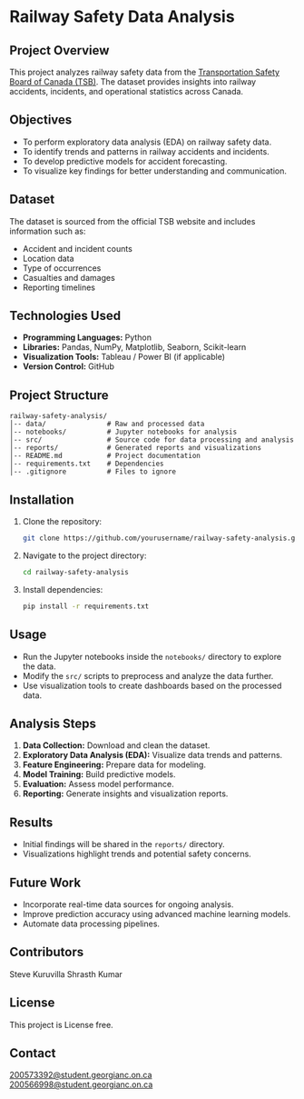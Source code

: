 # Railway Safety Data Analysis

## Project Overview
This project analyzes railway safety data from the [Transportation Safety Board of Canada (TSB)](https://tsb.gc.ca/eng/stats/rail/data-5.html). The dataset provides insights into railway accidents, incidents, and operational statistics across Canada.

## Objectives
- To perform exploratory data analysis (EDA) on railway safety data.
- To identify trends and patterns in railway accidents and incidents.
- To develop predictive models for accident forecasting.
- To visualize key findings for better understanding and communication.

## Dataset
The dataset is sourced from the official TSB website and includes information such as:
- Accident and incident counts
- Location data
- Type of occurrences
- Casualties and damages
- Reporting timelines

## Technologies Used
- **Programming Languages:** Python
- **Libraries:** Pandas, NumPy, Matplotlib, Seaborn, Scikit-learn
- **Visualization Tools:** Tableau / Power BI (if applicable)
- **Version Control:** GitHub

## Project Structure
```
railway-safety-analysis/
│-- data/               # Raw and processed data
│-- notebooks/          # Jupyter notebooks for analysis
│-- src/                # Source code for data processing and analysis
│-- reports/            # Generated reports and visualizations
│-- README.md           # Project documentation
│-- requirements.txt    # Dependencies
│-- .gitignore          # Files to ignore
```

## Installation
1. Clone the repository:
   ```bash
   git clone https://github.com/yourusername/railway-safety-analysis.git
   ```
2. Navigate to the project directory:
   ```bash
   cd railway-safety-analysis
   ```
3. Install dependencies:
   ```bash
   pip install -r requirements.txt
   ```

## Usage
- Run the Jupyter notebooks inside the `notebooks/` directory to explore the data.
- Modify the `src/` scripts to preprocess and analyze the data further.
- Use visualization tools to create dashboards based on the processed data.

## Analysis Steps
1. **Data Collection:** Download and clean the dataset.
2. **Exploratory Data Analysis (EDA):** Visualize data trends and patterns.
3. **Feature Engineering:** Prepare data for modeling.
4. **Model Training:** Build predictive models.
5. **Evaluation:** Assess model performance.
6. **Reporting:** Generate insights and visualization reports.

## Results
- Initial findings will be shared in the `reports/` directory.
- Visualizations highlight trends and potential safety concerns.

## Future Work
- Incorporate real-time data sources for ongoing analysis.
- Improve prediction accuracy using advanced machine learning models.
- Automate data processing pipelines.

## Contributors
Steve Kuruvilla 
Shrasth Kumar

## License
This project is License free.

## Contact
200573392@student.georgianc.on.ca
200566998@student.georgianc.on.ca

